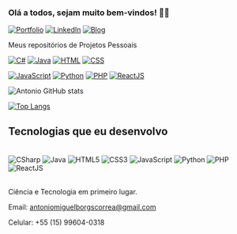 ### Olá a todos, sejam muito bem-vindos! 🖐🏼

[![Portfolio](https://img.shields.io/badge/website-000000?style=for-the-badge&logo=About.me&logoColor=white)](https://antoniomiguel03.github.io/antoniomiguel.github.io/)
[![LinkedIn](https://img.shields.io/badge/LinkedIn-0077B5?style=for-the-badge&logo=linkedin&logoColor=white)](https://www.linkedin.com/in/ant%C3%B4nio-miguel-borges-correa-1a3340253/)
[![Blog](https://img.shields.io/badge/Blogger-FF5722?style=for-the-badge&logo=blogger&logoColor=white)](https://astrolabworld.blogspot.com/)

Meus repositórios de Projetos Pessoais

[![C#](https://github-readme-stats.vercel.app/api/pin/?username=AntonioMiguel03&repo=Projetos_C_Sharp)](https://github.com/AntonioMiguel03/Projetos_C_Sharp)
[![Java](https://github-readme-stats.vercel.app/api/pin/?username=AntonioMiguel03&repo=Projetos_Java)](https://github.com/AntonioMiguel03/Projetos_Java)
[![HTML](https://github-readme-stats.vercel.app/api/pin/?username=AntonioMiguel03&repo=Projetos_HTML)](https://github.com/AntonioMiguel03/Projetos_HTML)
[![CSS](https://github-readme-stats.vercel.app/api/pin/?username=AntonioMiguel03&repo=Projetos_CSS)](https://github.com/AntonioMiguel03/Projetos_CSS)

[![JavaScript](https://github-readme-stats.vercel.app/api/pin/?username=AntonioMiguel03&repo=Projetos_JavaScript)](https://github.com/AntonioMiguel03/Projetos_JavaScript)
[![Python](https://github-readme-stats.vercel.app/api/pin/?username=AntonioMiguel03&repo=Projetos_Python)](https://github.com/AntonioMiguel03/Projetos_JavaScript)
[![PHP](https://github-readme-stats.vercel.app/api/pin/?username=AntonioMiguel03&repo=Projetos_PHP)](https://github.com/AntonioMiguel03/Projetos_PHP)
[![ReactJS](https://github-readme-stats.vercel.app/api/pin/?username=AntonioMiguel03&repo=Projetos_ReactJS)](https://github.com/AntonioMiguel03/Projetos_ReactJS)


![Antonio GitHub stats](https://github-readme-stats.vercel.app/api?username=AntonioMiguel03&show_icons=true&theme=dark)

[![Top Langs](https://github-readme-stats.vercel.app/api/top-langs/?username=AntonioMiguel03)](https://github.com/AntonioMiguel03/github-readme-stats)

## Tecnologias que eu desenvolvo

<div style = "display: inline_block"><br/>
  <img align = "center" alt = "CSharp" src = "https://img.shields.io/badge/C%23-239120?style=for-the-badge&logo=c-sharp&logoColor=white" />
  <img align = "center" alt = "Java" src = "https://img.shields.io/badge/Java-ED8B00?style=for-the-badge&logo=openjdk&logoColor=white" />
  <img align = "center" alt = "HTML5" src = "https://img.shields.io/badge/HTML5-E34F26?style=for-the-badge&logo=html5&logoColor=white" />
  <img align = "center" alt = "CSS3" src = "https://img.shields.io/badge/CSS3-1572B6?style=for-the-badge&logo=css3&logoColor=white" />
  <img align = "center" alt = "JavaScript" src = "https://img.shields.io/badge/JavaScript-323330?style=for-the-badge&logo=javascript&logoColor=F7DF1E" />
  <img align = "center" alt = "Python" src = "https://img.shields.io/badge/Python-3776AB?style=for-the-badge&logo=python&logoColor=white" />
  <img align = "center" alt = "PHP" src = "https://img.shields.io/badge/PHP-777BB4?style=for-the-badge&logo=php&logoColor=white" />
  <img align = "center" alt = "ReactJS" src = "https://img.shields.io/badge/React-20232A?style=for-the-badge&logo=react&logoColor=61DAFB" />
</div><br/>

Ciência e Tecnologia em primeiro lugar.


Email: antoniomiguelborgscorrea@gmail.com

Celular: +55 (15) 99604-0318

<!-- Versao Link dos Repositorios -->
<!-- 

- [Projetos Pessoais em C#](https://github.com/AntonioMiguel03/Projetos_C_Sharp)<br/>
- [Projetos Pessoais em Java](https://github.com/AntonioMiguel03/Projetos_Java)<br/>
- [Projetos Pessoais em HTML](https://github.com/AntonioMiguel03/Projetos_HTML)<br/>
- [Projetos Pessoais em CSS](https://github.com/AntonioMiguel03/Projetos_CSS)<br/>
- [Projetos Pessoais em JavaScript](https://github.com/AntonioMiguel03/Projetos_JavaScript)<br/>
- [Projetos Pessoais em Python](https://github.com/AntonioMiguel03/Projetos_Python)<br/>
- [Projetos Pessoais em PHP](https://github.com/AntonioMiguel03/Projetos_PHP)<br/>
- [Projetos Pessoais em ReactJS](https://github.com/AntonioMiguel03/Projetos_ReactJS)<br/>

-->
